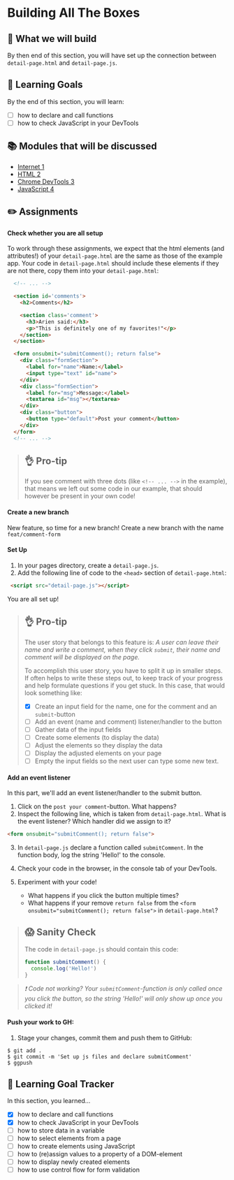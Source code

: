# Building All The Boxes

## 🎨 What we will build
By then end of this section, you will have set up the connection between `detail-page.html` and `detail-page.js`.

## 🎯 Learning Goals
By the end of this section, you will learn:
* [ ] how to declare and call functions
* [ ] how to check JavaScript in your DevTools

## 📚 Modules that will be discussed
  * [Internet 1 ]()
  * [HTML 2 ]()
  * [Chrome DevTools 3]()
  * [JavaScript 4]()

## ✏️ Assignments

#### Check whether you are all setup
To work through these assignments, we expect that the html elements (and attributes!) of your `detail-page.html` are the same as those of the example app. Your code in `detail-page.html` should include these elements if they are not there, copy them into your `detail-page.html`:

```html
  <!-- ... -->

  <section id='comments'>
    <h2>Comments</h2>

    <section class='comment'>
      <h3>Arien said:</h3>
      <p>"This is definitely one of my favorites!"</p>
    </section>
  </section>

  <form onsubmit="submitComment(); return false">
    <div class="formSection">
      <label for="name">Name:</label>
      <input type="text" id="name">
    </div>
    <div class="formSection">
      <label for="msg">Message:</label>
      <textarea id="msg"></textarea>
    </div>
    <div class="button">
      <button type="default">Post your comment</button>
    </div>
  </form>
  <!-- ... -->
```
> ## 👌 Pro-tip
> If you see comment with three dots (like `<!-- ... -->` in the example), that means we left out some code in our example, that should however be present in your own code!

#### Create a new branch
New feature, so time for a new branch! Create a new branch with the name `feat/comment-form`
#### Set Up

1. In your pages directory, create a `detail-page.js`. 
2. Add the following line of code to the `<head>` section of `detail-page.html`:
```html
 <script src="detail-page.js"></script>
```

You are all set up!

> ## 👌 Pro-tip
> The user story that belongs to this feature is:
> _A user can leave their name and write a comment, when they click `submit`, their name and comment will be displayed on the page._
>
> To accomplish this user story, you have to split it up in smaller steps. If often helps to write these steps out, to keep track of your progress and help formulate questions if you get stuck. In this case, that would look something like:
> * [X] Create an input field for the name, one for the comment and an `submit`-button
> * [ ] Add an event (name and comment) listener/handler to the button
> * [ ] Gather data of the input fields 
> * [ ] Create some elements (to display the data)
> * [ ] Adjust the elements so they display the data
> * [ ] Display the adjusted elements on your page
> * [ ] Empty the input fields so the next user can type some new text.

#### Add an event listener
In this part, we'll add an event listener/handler to the submit button.

1. Click on the `post your comment`-button. What happens?
2. Inspect the following line, which is taken from `detail-page.html`. What is the event listener? Which handler did we assign to it?
```html
<form onsubmit="submitComment(); return false">
```
3. In `detail-page.js` declare a function called `submitComment`. In the function body, log the string 'Hello!' to the console.

4. Check your code in the browser, in the console tab of your DevTools. 

5. Experiment with your code!
    * What happens if you click the button multiple times?
    * What happens if your remove `return false` from the `<form onsubmit="submitComment(); return false">` in `detail-page.html`?

> ## 😱  Sanity Check
> The code in `detail-page.js` should contain this code:
> ```js
> function submitComment() {
>   console.log('Hello!')
> }

>  _❗️ Code not working? Your `submitComment`-function is only called once you click the button, so the string 'Hello!' will only show up once you clicked it!_ 

#### Push your work to GH:
1. Stage your changes, commit them and push them to GitHub:

```shell
$ git add .
$ git commit -m 'Set up js files and declare submitComment'
$ ggpush
```


## 🎯 Learning Goal Tracker
In this section, you learned...

* [X] how to declare and call functions
* [X] how to check JavaScript in your DevTools
* [ ] how to store data in a variable
* [ ] how to select elements from a page
* [ ] how to create elements using JavaScript
* [ ] how to (re)assign values to a property of a DOM-element
* [ ] how to display newly created elements
* [ ] how to use control flow for form validation
